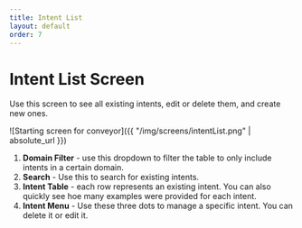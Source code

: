 ```yaml
---
title: Intent List
layout: default
order: 7
---
```


# Intent List Screen

Use this screen to see all existing intents, edit or delete them, and create new ones.

![Starting screen for conveyor]({{ "/img/screens/intentList.png" | absolute_url }})

1. **Domain Filter** - use this dropdown to filter the table to only include intents in a certain domain.
2. **Search** - Use this to search for existing intents.
3. **Intent Table** - each row represents an existing intent. You can also quickly see hoe many examples were provided for each intent.
4. **Intent Menu** - Use these three dots to manage a specific intent. You can delete it or edit it.
